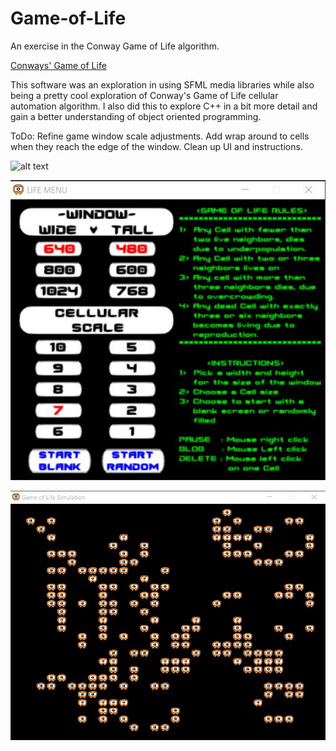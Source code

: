 # Game-of-Life
An exercise in the Conway Game of Life algorithm.


[Conways' Game of Life](https://en.wikipedia.org/wiki/Conway%27s_Game_of_Life)

This software was an exploration in using SFML media libraries while
also being a pretty cool exploration of Conway's Game of Life cellular 
automation algorithm. I also did this to explore C++ in a bit more detail and
gain a better understanding of object oriented programming.

ToDo:
		Refine game window scale adjustments.
		Add wrap around to cells when they reach the edge of the window.
		Clean up UI and instructions.

![alt text](https://github.com/coanj/Game-of-Life/blob/master/character.ico "Logo Title Text 1")

![alt text](https://github.com/coanj/Game-of-Life/blob/master/assets/menu.jpg "Logo Title Text 1")

![alt text](https://github.com/coanj/Game-of-Life/blob/master/assets/game.jpg "Logo Title Text 1")